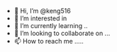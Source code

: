 - 👋 Hi, I’m @keng516 
- 👀 I’m interested in 
- 🌱 I’m currently learning ..
- 💞️ I’m looking to collaborate on ...
- 📫 How to reach me .....

<!---
keng516/keng516 is a ✨ special ✨ repository because its `README.md` (this file) appears on your GitHub profile.
You can click the Preview link to take a look at your changes.
--->
